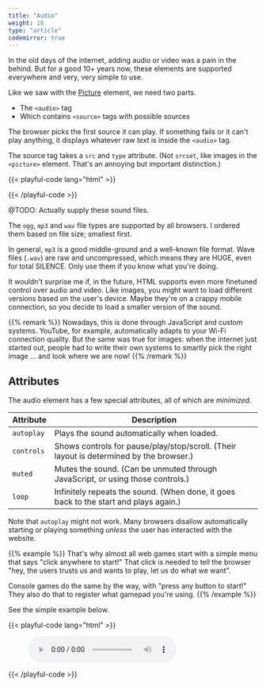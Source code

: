 ```yaml
---
title: "Audio"
weight: 18
type: "article"
codemirror: true
---
```


In the old days of the internet, adding audio or video was a pain in the behind. But for a good 10+ years now, these elements are supported everywhere and very, very simple to use.

Like we saw with the [Picture](../the-picture-element/) element, we need two parts.

* The `<audio>` tag
* Which contains `<source>` tags with possible sources

The browser picks the first source it can play. If something fails or it can't play anything, it displays whatever raw _text_ is inside the `<audio>` tag.

The source tag takes a `src` and `type` attribute. (Not `srcset`, like images in the `<picture>` element. That's an annoying but important distinction.)

{{< playful-code lang="html" >}}
<figure>
    <audio>
        <source src="sound.ogg" type="audio/ogg">
        <source src="sound.mp3" type="audio/mpeg">
        <source src="sound.wav" type="audio/wav">
        Sorry, can't play this audio!
    </audio>
</figure>
{{< /playful-code >}}

@TODO: Actually supply these sound files.

The `ogg`, `mp3` and `wav` file types are supported by all browsers. I ordered them based on file size; smallest first.

In general, `mp3` is a good middle-ground and a well-known file format. Wave files (`.wav`) are raw and uncompressed, which means they are HUGE, even for total SILENCE. Only use them if you know what you're doing.

It wouldn't surprise me if, in the future, HTML supports even more finetuned control over audio and video. Like images, you might want to load different versions based on the user's device. Maybe they're on a crappy mobile connection, so you decide to load a smaller version of the sound.

{{% remark %}}
Nowadays, this is done through JavaScript and custom systems. YouTube, for example, automatically adapts to your Wi-Fi connection quality. But the same was true for images: when the internet just started out, people had to write their own systems to smartly pick the right image ... and look where we are now!
{{% /remark %}}

## Attributes

The audio element has a few special attributes, all of which are _minimized_.

Attribute | Description |
--------- | ----------- |
`autoplay`| Plays the sound automatically when loaded. |
`controls` | Shows controls for pause/play/stop/scroll. (Their layout is determined by the browser.) |
`muted` | Mutes the sound. (Can be unmuted through JavaScript, or using those controls.) |
`loop` | Infinitely repeats the sound. (When done, it goes back to the start and plays again.) |

Note that `autoplay` might not work. Many browsers disallow automatically starting or playing something _unless_ the user has interacted with the website.

{{% example %}}
That's why almost all web games start with a simple menu that says "click anywhere to start!" That click is needed to tell the browser "hey, the users trusts us and wants to play, let us do what we want".

Console games do the same by the way, with "press any button to start!" They also do that to register what gamepad you're using.
{{% /example %}}

See the simple example below.

{{< playful-code lang="html" >}}
<figure>
    <audio controls loop>
        <source src="sound.ogg" type="audio/ogg">
        Problemo!
    </audio>
</figure>
{{< /playful-code >}}

